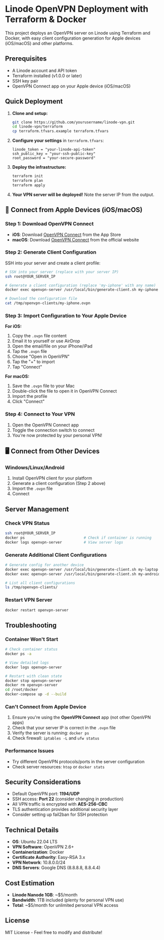 # Linode OpenVPN Deployment with Terraform & Docker

This project deploys an OpenVPN server on Linode using Terraform and Docker, with easy client configuration generation for Apple devices (iOS/macOS) and other platforms.

## Prerequisites

- A Linode account and API token
- Terraform installed (v1.0.0 or later)
- SSH key pair
- OpenVPN Connect app on your Apple device (iOS/macOS)

## Quick Deployment

1. **Clone and setup:**
   ```bash
   git clone https://github.com/yourusername/linode-vpn.git
   cd linode-vpn/terraform
   cp terraform.tfvars.example terraform.tfvars
   ```

2. **Configure your settings** in `terraform.tfvars`:
   ```hcl
   linode_token = "your-linode-api-token"
   ssh_public_key = "your-ssh-public-key"
   root_password = "your-secure-password"
   ```

3. **Deploy the infrastructure:**
   ```bash
   terraform init
   terraform plan
   terraform apply
   ```

4. **Your VPN server will be deployed!** Note the server IP from the output.

## 🍎 Connect from Apple Devices (iOS/macOS)

### Step 1: Download OpenVPN Connect
- **iOS**: Download [OpenVPN Connect](https://apps.apple.com/app/openvpn-connect/id590379981) from the App Store
- **macOS**: Download [OpenVPN Connect](https://openvpn.net/client-connect-vpn-for-mac-os/) from the official website

### Step 2: Generate Client Configuration
SSH into your server and create a client profile:
```bash
# SSH into your server (replace with your server IP)
ssh root@YOUR_SERVER_IP

# Generate a client configuration (replace 'my-iphone' with any name)
docker exec openvpn-server /usr/local/bin/generate-client.sh my-iphone

# Download the configuration file
cat /tmp/openvpn-clients/my-iphone.ovpn
```

### Step 3: Import Configuration to Your Apple Device

**For iOS:**
1. Copy the `.ovpn` file content
2. Email it to yourself or use AirDrop
3. Open the email/file on your iPhone/iPad
4. Tap the `.ovpn` file
5. Choose "Open in OpenVPN"
6. Tap the "+" to import
7. Tap "Connect"

**For macOS:**
1. Save the `.ovpn` file to your Mac
2. Double-click the file to open it in OpenVPN Connect
3. Import the profile
4. Click "Connect"

### Step 4: Connect to Your VPN
1. Open the OpenVPN Connect app
2. Toggle the connection switch to connect
3. You're now protected by your personal VPN!

## 🖥️ Connect from Other Devices

### Windows/Linux/Android
1. Install OpenVPN client for your platform
2. Generate a client configuration (Step 2 above)
3. Import the `.ovpn` file
4. Connect

## Server Management

### Check VPN Status
```bash
ssh root@YOUR_SERVER_IP
docker ps                           # Check if container is running
docker logs openvpn-server          # View server logs
```

### Generate Additional Client Configurations
```bash
# Generate config for another device
docker exec openvpn-server /usr/local/bin/generate-client.sh my-laptop
docker exec openvpn-server /usr/local/bin/generate-client.sh my-android

# List all client configurations
ls /tmp/openvpn-clients/
```

### Restart VPN Server
```bash
docker restart openvpn-server
```

## Troubleshooting

### Container Won't Start
```bash
# Check container status
docker ps -a

# View detailed logs
docker logs openvpn-server

# Restart with clean state
docker stop openvpn-server
docker rm openvpn-server
cd /root/docker
docker-compose up -d --build
```

### Can't Connect from Apple Device
1. Ensure you're using the **OpenVPN Connect** app (not other OpenVPN apps)
2. Check that your server IP is correct in the `.ovpn` file
3. Verify the server is running: `docker ps`
4. Check firewall: `iptables -L` and `ufw status`

### Performance Issues
- Try different OpenVPN protocols/ports in the server configuration
- Check server resources: `htop` or `docker stats`

## Security Considerations

- Default OpenVPN port: **1194/UDP**
- SSH access: **Port 22** (consider changing in production)
- All VPN traffic is encrypted with **AES-256-CBC**
- TLS authentication provides additional security layer
- Consider setting up fail2ban for SSH protection

## Technical Details

- **OS**: Ubuntu 22.04 LTS
- **VPN Software**: OpenVPN 2.6+
- **Containerization**: Docker
- **Certificate Authority**: Easy-RSA 3.x
- **VPN Network**: 10.8.0.0/24
- **DNS Servers**: Google DNS (8.8.8.8, 8.8.4.4)

## Cost Estimation

- **Linode Nanode 1GB**: ~$5/month
- **Bandwidth**: 1TB included (plenty for personal VPN use)
- **Total**: ~$5/month for unlimited personal VPN access

## License

MIT License - Feel free to modify and distribute!